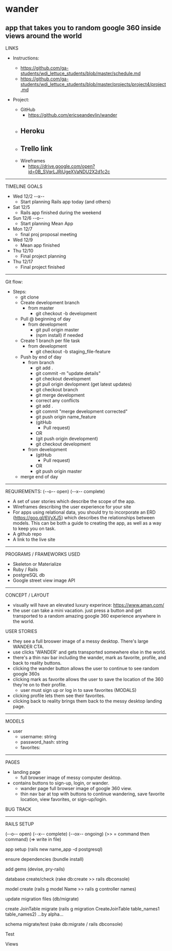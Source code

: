 # wander
app that takes you to random google 360 inside views around the world
-------

LINKS

- Instructions:
	- https://github.com/ga-students/wdi_lettuce_students/blob/master/schedule.md
	- https://github.com/ga-students/wdi_lettuce_students/blob/master/projects/project4/project.md

- Project:
	- GitHub
		- https://github.com/ericseandevlin/wander
	- Heroku
		- 
	- Trello link
		- 
	- Wireframes
		- https://drive.google.com/open?id=0B_SVqrLJRiUgeXVaNDU2X2d1c2c

---

TIMELINE GOALS

- Wed 12/2 --x--
	- Start planning Rails app today (and others)
- Sat 12/5
	- Rails app finished during the weekend
- Sun 12/6 --o--
	- Start planning Mean App 
- Mon 12/7
  - final proj proposal meeting
- Wed 12/9
	- Mean app finished 
- Thu 12/10
	- Final project planning
- Thu 12/17	
	- Final project finished
	
-------

Git flow:

- Steps:
	- git clone
	- Create development branch
		- from master
			- git checkout -b development		
	- Pull @ beginning of day
		- from development
			- git pull origin master
			- (npm install) if needed
	- Create 1 branch per file task
		- from development
			- git checkout -b staging_file-feature
	- Push by end of day 
		- from branch
			- git add .
			- git commit -m "update details"
			- git checkout development
			- git pull origin devlopment (get latest updates)
			- git checkout branch
			- git merge development
			- correct any conflicts
			- git add .
			- git commit "merge development corrected"
			- git push origin name_feature
			- (gitHub
				- Pull request)
			- OR
			- (git push origin development)
			- git checkout development
		- from development
			- (gitHub
				- Pull request)
			- OR
			- git push origin master
	- merge end of day

-------

REQUIREMENTS: (--o-- open) (--x-- complete)
 - A set of user stories which describe the scope of the app.
 - Wireframes describing the user experience for your site
 - For apps using relational data, you should try to incorporate an ERD (https://goo.gl/6VyXJ5) which describes the     relationships between models. This can be both a guide to creating the app, as well as a way to keep you on task.
 - A github repo
 - A link to the live site
 
-------


PROGRAMS / FRAMEWORKS USED
 - Skeleton or Materialize
 - Ruby / Rails
 - postgreSQL db
 - Google street view image API

-------


CONCEPT / LAYOUT
 - visually will have an elevated luxury experince:   https://www.aman.com/
 - the user can take a mini vacation. just press a button and get transported to a random amazing google 360 experience anywhere in the world.
 

USER STORIES
  - they see a full broswer image of a messy desktop. There's large WANDER CTA.
  - use clicks 'WANDER' and gets transported somewhere else in the world.
  - there's a thin nav bar including the wander, mark as favorite, profile, and back to reality buttons.
  - clicking the wander button allows the user to continue to see random google 360s
  - clicking mark as favorite allows the user to save the location of the 360 they're on to their profile.
	 - user must sign up or log in to save favorites (MODALS)
  - clicking profile lets them see their favorites.
  - clicking back to reality brings them back to the messy desktop landing page.


-------

MODELS
 - user
 	- username: string
 	- password_hash: string
 	- favorites:

-------


PAGES
 - landing page 
 	- full browser image of messy computer desktop.
  - contains buttons to sign-up, login, or wander.
 	- wander page full browser image of google 360 view.
 	- thin nav bar at top with buttons to continue wandering, save favorite location, view favorites, or sign-up/login. 

BUG TRACK

------

RAILS SETUP

(--o-- open) (--x-- complete) (--ox-- ongoing) (>> = command then command) (=> write in file)

app setup (rails new name_app -d postgresql)

ensure dependencies (bundle install)

add gems (devise, pry-rails)

database create/check (rake db:create >> rails dbconsole)

model create (rails g model Name >> rails g controller names)

update migration files (db/migrate)

create JoinTable migrate (rails g migration CreateJoinTable table_names1 table_names2) …by alpha…

schema migrate/test (rake db:migrate / rails dbconsole)

Test 

Views 











